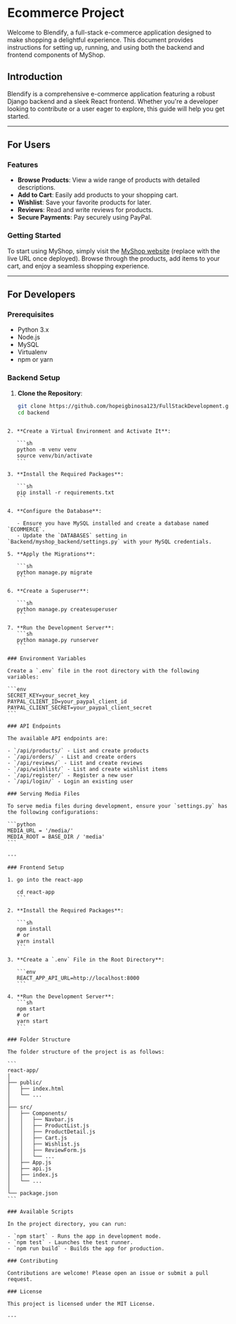 # Ecommerce Project

Welcome to Blendify, a full-stack e-commerce application designed to make shopping a delightful experience. This document provides instructions for setting up, running, and using both the backend and frontend components of MyShop.

## Introduction

Blendify is a comprehensive e-commerce application featuring a robust Django backend and a sleek React frontend. Whether you're a developer looking to contribute or a user eager to explore, this guide will help you get started.

---

## For Users

### Features

- **Browse Products**: View a wide range of products with detailed descriptions.
- **Add to Cart**: Easily add products to your shopping cart.
- **Wishlist**: Save your favorite products for later.
- **Reviews**: Read and write reviews for products.
- **Secure Payments**: Pay securely using PayPal.

### Getting Started

To start using MyShop, simply visit the [MyShop website](http://localhost:3000) (replace with the live URL once deployed). Browse through the products, add items to your cart, and enjoy a seamless shopping experience.

---

## For Developers

### Prerequisites

- Python 3.x
- Node.js
- MySQL
- Virtualenv
- npm or yarn

### Backend Setup

1. **Clone the Repository**:
   ```sh
   git clone https://github.com/hopeigbinosa123/FullStackDevelopment.git
   cd backend
   ```

````

2. **Create a Virtual Environment and Activate It**:

   ```sh
   python -m venv venv
   source venv/bin/activate
   ```

3. **Install the Required Packages**:

   ```sh
   pip install -r requirements.txt
   ```

4. **Configure the Database**:

   - Ensure you have MySQL installed and create a database named `ECOMMERCE`.
   - Update the `DATABASES` setting in `Backend/myshop_backend/settings.py` with your MySQL credentials.

5. **Apply the Migrations**:

   ```sh
   python manage.py migrate
   ```

6. **Create a Superuser**:

   ```sh
   python manage.py createsuperuser
   ```

7. **Run the Development Server**:
   ```sh
   python manage.py runserver
   ```

### Environment Variables

Create a `.env` file in the root directory with the following variables:

```env
SECRET_KEY=your_secret_key
PAYPAL_CLIENT_ID=your_paypal_client_id
PAYPAL_CLIENT_SECRET=your_paypal_client_secret
```

### API Endpoints

The available API endpoints are:

- `/api/products/` - List and create products
- `/api/orders/` - List and create orders
- `/api/reviews/` - List and create reviews
- `/api/wishlist/` - List and create wishlist items
- `/api/register/` - Register a new user
- `/api/login/` - Login an existing user

### Serving Media Files

To serve media files during development, ensure your `settings.py` has the following configurations:

```python
MEDIA_URL = '/media/'
MEDIA_ROOT = BASE_DIR / 'media'
```

---

### Frontend Setup

1. go into the react-app

   cd react-app
   ```

2. **Install the Required Packages**:

   ```sh
   npm install
   # or
   yarn install
   ```

3. **Create a `.env` File in the Root Directory**:

   ```env
   REACT_APP_API_URL=http://localhost:8000
   ```

4. **Run the Development Server**:
   ```sh
   npm start
   # or
   yarn start
   ```

### Folder Structure

The folder structure of the project is as follows:

```
react-app/
│
├── public/
│   ├── index.html
│   └── ...
│
├── src/
│   ├── Components/
│   │   ├── Navbar.js
│   │   ├── ProductList.js
│   │   ├── ProductDetail.js
│   │   ├── Cart.js
│   │   ├── Wishlist.js
│   │   ├── ReviewForm.js
│   │   └── ...
│   ├── App.js
│   ├── api.js
│   ├── index.js
│   └── ...
│
└── package.json
```

### Available Scripts

In the project directory, you can run:

- `npm start` - Runs the app in development mode.
- `npm test` - Launches the test runner.
- `npm run build` - Builds the app for production.

### Contributing

Contributions are welcome! Please open an issue or submit a pull request.

### License

This project is licensed under the MIT License.

---
````
